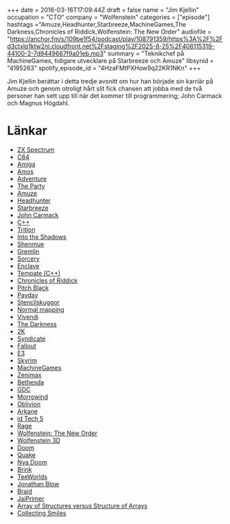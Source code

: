 +++
date = 2016-03-16T17:09:44Z
draft = false
name = "Jim Kjellin"
occupation = "CTO"
company = "Wolfenstein"
categories = ["episode"]
hashtags ="Amuze,Headhunter,Starbreeze,MachineGames,The Darkness,Chronicles of Riddick,Wolfenstein: The New Order"
audiofile = "https://anchor.fm/s/109be1f54/podcast/play/108791359/https%3A%2F%2Fd3ctxlq1ktw2nl.cloudfront.net%2Fstaging%2F2025-8-25%2F408115319-44100-2-7d9449667f9a01eb.mp3"
summary = "Teknikchef på MachineGames, tidigare utvecklare på Starbreeze och Amuze"
libsynid = "4195263"
spotify_episode_id = "4HzaFMtPXHow9q22KR1NKn"
+++

Jim Kjellin berättar i detta tredje avsnitt om hur han började sin karriär på Amuze och genom otroligt hårt slit fick chansen att jobba med de två personer han sett upp till när det kommer till programmering; John Carmack och Magnus Högdahl.

# Länkar

* [ZX Spectrum](https://en.wikipedia.org/wiki/ZX_Spectrum)
* [C64](https://en.wikipedia.org/wiki/Commodore_64)
* [Amiga](https://en.wikipedia.org/wiki/Amiga)
* [Amos](https://en.wikipedia.org/wiki/AMOS_(programming_language))
* [Adventure](https://www.youtube.com/watch?v=yINb5Huh0C4)
* [The Party](https://www.youtube.com/watch?v=gcnFtLL3JLA)
* [Amuze](https://en.wikipedia.org/wiki/Amuze) 
* [Headhunter](https://www.youtube.com/watch?v=vLORkWBgoQ4)
* [Starbreeze](https://en.wikipedia.org/wiki/Starbreeze_Studios)
* [John Carmack](https://en.wikipedia.org/wiki/John_Carmack)
* [C++](https://en.wikipedia.org/wiki/C%2B%2B)
* [Trition](http://www.pouet.net/groups.php?which=161)
* [Into the Shadows](https://www.youtube.com/watch?v=f_rIMO04m4E)
* [Shenmue](https://www.youtube.com/watch?v=US-lyfBSK9I)
* [Gremlin](https://en.wikipedia.org/wiki/Gremlin_Interactive)
* [Sorcery](https://www.unseen64.net/2011/10/22/sorcery-starbreeze-studios-pc-cancelled/)
* [Enclave](https://www.youtube.com/watch?v=y_nZ-3ob3mU)
* [Tempate (C++)](https://en.wikipedia.org/wiki/Template_(C%2B%2B))
* [Chronicles of Riddick](https://www.youtube.com/watch?v=fhVeNcMZKF8)
* [Pitch Black](https://www.youtube.com/watch?v=fIeSV4i7bxQ)
* [Payday](https://www.youtube.com/watch?v=Gb-_DKC6wc4)
* [Stencilskuggor](https://en.wikipedia.org/wiki/Shadow_volume)
* [Normal mapping](https://en.wikipedia.org/wiki/Normal_mapping)
* [Vivendi](https://en.wikipedia.org/wiki/Vivendi_Games)
* [The Darkness](https://www.youtube.com/watch?v=S3rLY51Jx_c)
* [2K](https://www.2k.com/)
* [Syndicate](https://www.youtube.com/watch?v=rHXpifo8mdw)
* [Fallout](https://www.fallout4.com/age-gate)
* [E3](https://www.e3expo.com/)
* [Skyrim](https://www.youtube.com/watch?v=JSRtYpNRoN0)
* [MachineGames](http://www.machinegames.com/)
* [Zenimax](https://www.zenimax.com/) 
* [Bethesda](http://bethsoft.com/)
* [GDC](http://www.gdconf.com/)
* [Morrowind](https://www.youtube.com/watch?v=Cr3TCWPlDrw)
* [Oblivion](https://www.youtube.com/watch?v=qJnnPh44Rlo)
* [Arkane](http://www.arkane-studios.com/uk/index.php)
* [id Tech 5](https://en.wikipedia.org/wiki/Id_Tech#id_Tech_5)
* [Rage](https://www.youtube.com/watch?v=Or99qjmxSmY)
* [Wolfenstein: The New Order](https://www.youtube.com/watch?v=LuCaBp9wgtE)    
* [Wolfenstein 3D](https://www.youtube.com/watch?v=NdcnQISuF_Y)
* [Doom](https://www.youtube.com/watch?v=IzDUEPtTH7k)
* [Quake](https://www.youtube.com/watch?v=ZhzXKMqZBBc)
* [Nya Doom](https://www.youtube.com/watch?v=NteAPGprDJk)
* [Brink](https://www.youtube.com/watch?v=H8HYs90WXms)
* [TeeWorlds](https://www.teeworlds.com/)
* [Jonathan Blow](https://en.wikipedia.org/wiki/Jonathan_Blow)
* [Braid](https://www.youtube.com/watch?v=uqtSKkyJgFM)
* [JaiPrimer](https://github.com/BSVino/JaiPrimer/blob/master/JaiPrimer.md)
* [Array of Structures versus Structure of Arrays](https://www.youtube.com/watch?v=Dj3lkfIEUyA)
* [Collecting Smiles](http://collectingsmiles.com/)


